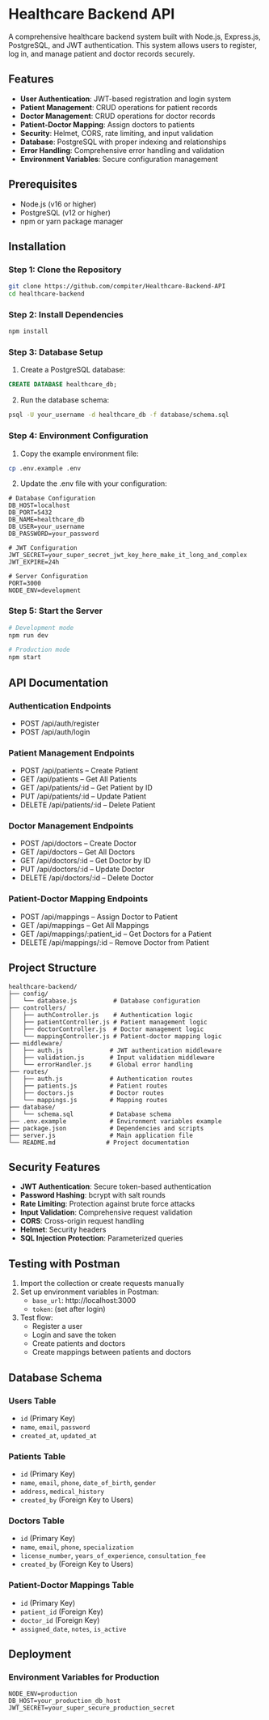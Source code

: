 # Healthcare Backend API

A comprehensive healthcare backend system built with Node.js, Express.js, PostgreSQL, and JWT authentication. This system allows users to register, log in, and manage patient and doctor records securely.

## Features

- **User Authentication**: JWT-based registration and login system
- **Patient Management**: CRUD operations for patient records
- **Doctor Management**: CRUD operations for doctor records
- **Patient-Doctor Mapping**: Assign doctors to patients
- **Security**: Helmet, CORS, rate limiting, and input validation
- **Database**: PostgreSQL with proper indexing and relationships
- **Error Handling**: Comprehensive error handling and validation
- **Environment Variables**: Secure configuration management

## Prerequisites

- Node.js (v16 or higher)
- PostgreSQL (v12 or higher)
- npm or yarn package manager

## Installation

### Step 1: Clone the Repository
```bash
git clone https://github.com/compiter/Healthcare-Backend-API
cd healthcare-backend
```

### Step 2: Install Dependencies
```bash
npm install
```

### Step 3: Database Setup
1. Create a PostgreSQL database:
```sql
CREATE DATABASE healthcare_db;
```

2. Run the database schema:
```bash
psql -U your_username -d healthcare_db -f database/schema.sql
```

### Step 4: Environment Configuration
1. Copy the example environment file:
```bash
cp .env.example .env
```

2. Update the .env file with your configuration:
```env
# Database Configuration
DB_HOST=localhost
DB_PORT=5432
DB_NAME=healthcare_db
DB_USER=your_username
DB_PASSWORD=your_password

# JWT Configuration
JWT_SECRET=your_super_secret_jwt_key_here_make_it_long_and_complex
JWT_EXPIRE=24h

# Server Configuration
PORT=3000
NODE_ENV=development
```

### Step 5: Start the Server
```bash
# Development mode
npm run dev

# Production mode
npm start
```

## API Documentation

### Authentication Endpoints
- POST /api/auth/register
- POST /api/auth/login

### Patient Management Endpoints
- POST /api/patients – Create Patient
- GET /api/patients – Get All Patients
- GET /api/patients/:id – Get Patient by ID
- PUT /api/patients/:id – Update Patient
- DELETE /api/patients/:id – Delete Patient

### Doctor Management Endpoints
- POST /api/doctors – Create Doctor
- GET /api/doctors – Get All Doctors
- GET /api/doctors/:id – Get Doctor by ID
- PUT /api/doctors/:id – Update Doctor
- DELETE /api/doctors/:id – Delete Doctor

### Patient-Doctor Mapping Endpoints
- POST /api/mappings – Assign Doctor to Patient
- GET /api/mappings – Get All Mappings
- GET /api/mappings/:patient_id – Get Doctors for a Patient
- DELETE /api/mappings/:id – Remove Doctor from Patient

## Project Structure

```
healthcare-backend/
├── config/
│   └── database.js          # Database configuration
├── controllers/
│   ├── authController.js    # Authentication logic
│   ├── patientController.js # Patient management logic
│   ├── doctorController.js  # Doctor management logic
│   └── mappingController.js # Patient-doctor mapping logic
├── middleware/
│   ├── auth.js             # JWT authentication middleware
│   ├── validation.js       # Input validation middleware
│   └── errorHandler.js     # Global error handling
├── routes/
│   ├── auth.js             # Authentication routes
│   ├── patients.js         # Patient routes
│   ├── doctors.js          # Doctor routes
│   └── mappings.js         # Mapping routes
├── database/
│   └── schema.sql          # Database schema
├── .env.example            # Environment variables example
├── package.json            # Dependencies and scripts
├── server.js               # Main application file
└── README.md              # Project documentation
```

## Security Features

- **JWT Authentication**: Secure token-based authentication
- **Password Hashing**: bcrypt with salt rounds
- **Rate Limiting**: Protection against brute force attacks
- **Input Validation**: Comprehensive request validation
- **CORS**: Cross-origin request handling
- **Helmet**: Security headers
- **SQL Injection Protection**: Parameterized queries

## Testing with Postman

1. Import the collection or create requests manually
2. Set up environment variables in Postman:
   - `base_url`: http://localhost:3000
   - `token`: (set after login)
3. Test flow:
   - Register a user
   - Login and save the token
   - Create patients and doctors
   - Create mappings between patients and doctors

## Database Schema

### Users Table
- `id` (Primary Key)
- `name`, `email`, `password`
- `created_at`, `updated_at`

### Patients Table
- `id` (Primary Key)
- `name`, `email`, `phone`, `date_of_birth`, `gender`
- `address`, `medical_history`
- `created_by` (Foreign Key to Users)

### Doctors Table
- `id` (Primary Key)
- `name`, `email`, `phone`, `specialization`
- `license_number`, `years_of_experience`, `consultation_fee`
- `created_by` (Foreign Key to Users)

### Patient-Doctor Mappings Table
- `id` (Primary Key)
- `patient_id` (Foreign Key)
- `doctor_id` (Foreign Key)
- `assigned_date`, `notes`, `is_active`

## Deployment

### Environment Variables for Production
```env
NODE_ENV=production
DB_HOST=your_production_db_host
JWT_SECRET=your_super_secure_production_secret
```

